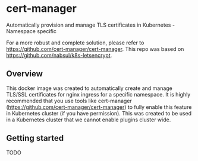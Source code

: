 # cert-manager
Automatically provision and manage TLS certificates in Kubernetes - Namespace specific 

For a more robust and complete solution, please refer to https://github.com/cert-manager/cert-manager. This repo was based on https://github.com/nabsul/k8s-letsencrypt.

## Overview

This docker image was created to automatically create and manage TLS/SSL certificates for nginx ingress for a specific namespace. It is highly recommended that you use tools like cert-manager (https://github.com/cert-manager/cert-manager) to fully enable this feature in Kubernetes cluster (if you have permission). This was created to be used in a Kubernetes cluster that we cannot enable plugins cluster wide.

## Getting started

TODO
